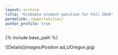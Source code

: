 ```yaml
---
layout: archive
title: "Graduate student position for Fall 2020"
permalink: /opportunities/
author_profile: true
---
```


{% include base_path %}

![Details](images/Position ad_UOregon.jpg)
